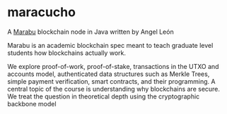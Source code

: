 # maracucho
A [Marabu](https://marabu.dev/) blockchain node in Java written by Angel León

Marabu is an academic blockchain spec meant to teach graduate level students how blockchains actually work.

We explore proof-of-work, proof-of-stake, transactions in the UTXO and accounts model, authenticated data structures such as Merkle Trees, simple payment verification, smart contracts, and their programming. A central topic of the course is understanding why blockchains are secure. We treat the question in theoretical depth using the cryptographic backbone model
